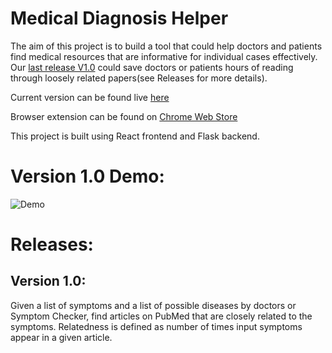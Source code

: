 Medical Diagnosis Helper
=============================

The aim of this project is to build a tool that could help doctors and patients find medical resources that are informative for individual cases effectively. Our [last release V1.0](#version-10) could save doctors or patients hours of reading through loosely related papers(see Releases for more details).

Current version can be found live 
<a href="https://medical-diagnosis-helper.herokuapp.com/" target="blank">here</a>

Browser extension can be found on [Chrome Web Store](https://chrome.google.com/webstore/detail/medical-diagnosis-helper/nndmgnalmbegakdafgabnedimonaekok/related?hl=en)


This project is built using React frontend and Flask backend.

# Version 1.0 Demo:
![Demo](https://github.com/Sheldenshi/Medical-Resources-Search-Helper-Browser-Extension/blob/main/v1.0_demo.gif)


# Releases:
## Version 1.0: 
Given a list of symptoms and a list of possible diseases by doctors or Symptom Checker, find articles on PubMed that are closely related to the symptoms. Relatedness is defined as number of times input symptoms appear in a given article.
